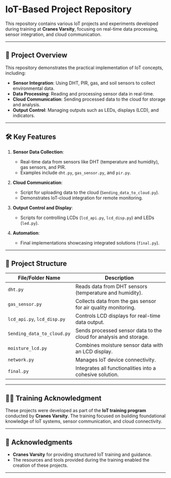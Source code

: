 # IoT-Based Project Repository

This repository contains various IoT projects and experiments developed during training at **Cranes Varsity**, focusing on real-time data processing, sensor integration, and cloud communication.

---

## 🚀 Project Overview

This repository demonstrates the practical implementation of IoT concepts, including:
- **Sensor Integration**: Using DHT, PIR, gas, and soil sensors to collect environmental data.
- **Data Processing**: Reading and processing sensor data in real-time.
- **Cloud Communication**: Sending processed data to the cloud for storage and analysis.
- **Output Control**: Managing outputs such as LEDs, displays (LCD), and indicators.

---

## 🛠️ Key Features
1. **Sensor Data Collection**:
   - Real-time data from sensors like DHT (temperature and humidity), gas sensors, and PIR.
   - Examples include `dht.py`, `gas_sensor.py`, and `pir.py`.

2. **Cloud Communication**:
   - Script for uploading data to the cloud (`Sending_data_to_cloud.py`).
   - Demonstrates IoT-cloud integration for remote monitoring.

3. **Output Control and Display**:
   - Scripts for controlling LCDs (`lcd_api.py`, `lcd_disp.py`) and LEDs (`led.py`).

4. **Automation**:
   - Final implementations showcasing integrated solutions (`final.py`).

---

## 📂 Project Structure

| File/Folder Name          | Description                                                                 |
|---------------------------|-----------------------------------------------------------------------------|
| `dht.py`                  | Reads data from DHT sensors (temperature and humidity).                    |
| `gas_sensor.py`           | Collects data from the gas sensor for air quality monitoring.              |
| `lcd_api.py`, `lcd_disp.py`| Controls LCD displays for real-time data output.                          |
| `Sending_data_to_cloud.py`| Sends processed sensor data to the cloud for analysis and storage.         |
| `moisture_lcd.py`         | Combines moisture sensor data with an LCD display.                        |
| `network.py`              | Manages IoT device connectivity.                                          |
| `final.py`                | Integrates all functionalities into a cohesive solution.                  |

---

## 🧑‍🏫 Training Acknowledgment

These projects were developed as part of the **IoT training program** conducted by **Cranes Varsity**. The training focused on building foundational knowledge of IoT systems, sensor communication, and cloud connectivity.

---

## 🤝 Acknowledgments
- **Cranes Varsity** for providing structured IoT training and guidance.
- The resources and tools provided during the training enabled the creation of these projects.

--- 
